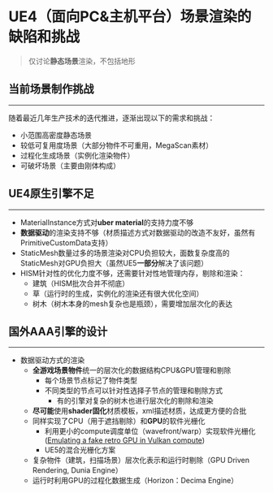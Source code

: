 # UE4（面向PC&主机平台）场景渲染的缺陷和挑战

> 仅讨论**静态场景**渲染，不包括地形

## 当前场景制作挑战

---

随着最近几年生产技术的迭代推进，逐渐出现以下的需求和挑战：

* 小范围高密度静态场景
* 较低可复用度场景（大部分物件不可重用，MegaScan素材）
* 过程化生成场景（实例化渲染物件）
* 可破坏场景（主要由刚体构成）

## UE4原生引擎不足

---

* MaterialInstance方式对**uber material**的支持力度不够
* **数据驱动**的渲染支持不够（材质描述方式对数据驱动的改造不友好，虽然有PrimitiveCustomData支持）
* StaticMesh数量过多的场景渲染对CPU负担较大，面数复杂度高的StaticMesh对GPU负担大（虽然UE5**一部分**解决了该问题）
* HISM针对性的优化力度不够，还需要针对性地管理内存，剔除和渲染：
    * 建筑（HISM批次合并不彻底）
    * 草（运行时的生成，实例化的渲染还有很大优化空间）
    * 树木（树木本身的mesh复杂也是瓶颈），需要增加层次化的表达

## 国外AAA引擎的设计

---

* 数据驱动方式的渲染
    * **全游戏场景物件**统一的层次化的数据结构CPU&GPU管理和剔除
        * 每个场景节点标记了物件类型
        * 不同类型的节点可以针对性选择子节点的管理和剔除方式
            * 有的引擎对复杂的树木也进行层次化的剔除和渲染
    * **尽可能**使用**shader固化**材质模板，xml描述材质，达成更方便的合批
    * 同样实现了CPU（用于遮挡剔除）和**GPU**的软件光栅化
        * 利用更小的compute调度单位（wavefront/warp）实现软件光栅化([Emulating a fake retro GPU in Vulkan compute][1])
        * UE5的混合光栅化方案
    * 复杂物件（建筑，扫描场景）层次化表示和运行时剔除（GPU Driven Rendering, Dunia Engine）
    * 运行时利用GPU的过程化数据生成（Horizon：Decima Engine）


[1]:https://themaister.net/blog/2019/10/12/emulating-a-fake-retro-gpu-in-vulkan-compute/